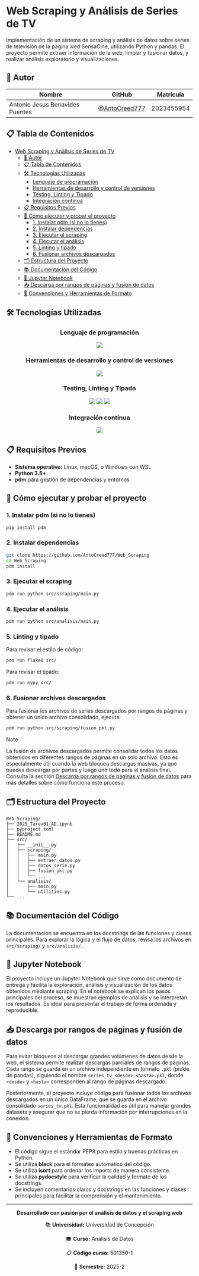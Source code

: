 # Web Scraping y Análisis de Series de TV

Implementación de un sistema de scraping y análisis de datos sobre series de televisión de la pagina wed SensaCine, utilizando Python y pandas. El proyecto permite extraer información de la web, limpiar y fusionar datos, y realizar análisis exploratorio y visualizaciones.

## 👤 Autor

| Nombre | GitHub | Matrícula |
|--------|--------|-----------|
| Antonio Jesus Benavides Puentes | [@AntoCreed777](https://github.com/AntoCreed777) | 2023455954 |

## 📋 Tabla de Contenidos
- [Web Scraping y Análisis de Series de TV](#web-scraping-y-análisis-de-series-de-tv)
  - [👤 Autor](#-autor)
  - [📋 Tabla de Contenidos](#-tabla-de-contenidos)
  - [🛠️ Tecnologías Utilizadas](#️-tecnologías-utilizadas)
    - [Lenguaje de programación](#lenguaje-de-programación)
    - [Herramientas de desarrollo y control de versiones](#herramientas-de-desarrollo-y-control-de-versiones)
    - [Testing, Linting y Tipado](#testing-linting-y-tipado)
    - [Integración continua](#integración-continua)
  - [📋 Requisitos Previos](#-requisitos-previos)
  - [🚀 Cómo ejecutar y probar el proyecto](#-cómo-ejecutar-y-probar-el-proyecto)
    - [1. Instalar pdm (si no lo tienes)](#1-instalar-pdm-si-no-lo-tienes)
    - [2. Instalar dependencias](#2-instalar-dependencias)
    - [3. Ejecutar el scraping](#3-ejecutar-el-scraping)
    - [4. Ejecutar el análisis](#4-ejecutar-el-análisis)
    - [5. Linting y tipado](#5-linting-y-tipado)
    - [6. Fusionar archivos descargados](#6-fusionar-archivos-descargados)
  - [🗂️ Estructura del Proyecto](#️-estructura-del-proyecto)
  - [📚 Documentación del Código](#-documentación-del-código)
  - [📓 Jupyter Notebook](#-jupyter-notebook)
  - [📥 Descarga por rangos de páginas y fusión de datos](#-descarga-por-rangos-de-páginas-y-fusión-de-datos)
  - [📝 Convenciones y Herramientas de Formato](#-convenciones-y-herramientas-de-formato)

## 🛠️ Tecnologías Utilizadas

<div align="center">

### Lenguaje de programación
<img src="https://skillicons.dev/icons?i=python&perline=8" />

### Herramientas de desarrollo y control de versiones
<img src="https://skillicons.dev/icons?i=git,github,vscode&perline=5" />

### Testing, Linting y Tipado
<img src="https://img.shields.io/badge/pytest-0A9EDC?style=for-the-badge&logo=pytest&logoColor=white" />
<img src="https://img.shields.io/badge/flake8-4B8BBE?style=for-the-badge&logo=python&logoColor=white" />
<img src="https://img.shields.io/badge/mypy-2A6DB2?style=for-the-badge&logo=python&logoColor=white" />

### Integración continua
<img src="https://skillicons.dev/icons?i=githubactions&perline=8" />

</div>

## 📋 Requisitos Previos

- **Sistema operativo:** Linux, macOS, o Windows con WSL
- **Python 3.8+**
- **pdm** para gestión de dependencias y entornos

## 🚀 Cómo ejecutar y probar el proyecto

### 1. Instalar pdm (si no lo tienes)

```bash
pip install pdm
```

### 2. Instalar dependencias

```bash
git clone https://github.com/AntoCreed777/Web_Scraping
cd Web_Scraping
pdm install
```

### 3. Ejecutar el scraping

```bash
pdm run python src/scraping/main.py
```

### 4. Ejecutar el análisis

```bash
pdm run python src/analisis/main.py
```

### 5. Linting y tipado

Para revisar el estilo de código:

```bash
pdm run flake8 src/
```

Para revisar el tipado:

```bash
pdm run mypy src/
```

### 6. Fusionar archivos descargados

Para fusionar los archivos de series descargados por rangos de páginas y obtener un único archivo consolidado, ejecuta:

```bash
pdm run python src/scraping/fusion_pkl.py
```

> [!NOTE]
> La fusión de archivos descargados permite consolidar todos los datos obtenidos en diferentes rangos de páginas en un solo archivo. Esto es especialmente útil cuando la web bloquea descargas masivas, ya que puedes descargar por partes y luego unir todo para el análisis final. Consulta la sección [Descarga por rangos de páginas y fusión de datos](#-descarga-por-rangos-de-páginas-y-fusión-de-datos) para más detalles sobre cómo funciona este proceso.

## 🗂️ Estructura del Proyecto

```
Web_Scraping/
├── 2025_Tarea01_AD.ipynb
├── pyproject.toml
├── README.md
├── src/
│   ├── __init__.py
│   ├── scraping/
│   │   ├── main.py
│   │   ├── extraer_datos.py
│   │   ├── datos_serie.py
│   │   ├── fusion_pkl.py
│   │   └── ...
│   └── analisis/
│       ├── main.py
│       └── utilities.py
└── ...
```

## 📚 Documentación del Código

La documentación se encuentra en los docstrings de las funciones y clases principales. Para explorar la lógica y el flujo de datos, revisa los archivos en `src/scraping/` y `src/analisis/`.

## 📓 Jupyter Notebook

El proyecto incluye un Jupyter Notebook que sirve como documento de entrega y facilita la exploración, análisis y visualización de los datos obtenidos mediante scraping. En el notebook se explican los pasos principales del proceso, se muestran ejemplos de análisis y se interpretan los resultados. Es ideal para presentar el trabajo de forma ordenada y reproducible.

## 📥 Descarga por rangos de páginas y fusión de datos

Para evitar bloqueos al descargar grandes volúmenes de datos desde la web, el sistema permite realizar descargas parciales de rangos de páginas. Cada rango se guarda en un archivo independiente en formato `.pkl` (pickle de pandas), siguiendo el nombre `series_tv_<desde>_<hasta>.pkl`, donde `<desde>` y `<hasta>` corresponden al rango de páginas descargado.

Posteriormente, el proyecto incluye código para fusionar todos los archivos descargados en un único DataFrame, que se guarda en el archivo consolidado `series_tv.pkl`. Esta funcionalidad es útil para manejar grandes datasets y asegurar que no se pierda información por interrupciones en la conexión.

## 📝 Convenciones y Herramientas de Formato

- El código sigue el estándar PEP8 para estilo y buenas prácticas en Python.
- Se utiliza **black** para el formateo automático del código.
- Se utiliza **isort** para ordenar los imports de manera consistente.
- Se utiliza **pydocstyle** para verificar la calidad y formato de los docstrings.
- Se incluyen comentarios claros y docstrings en las funciones y clases principales para facilitar la comprensión y el mantenimiento.

---

<div align="center">

**Desarrollado con pasión por el análisis de datos y el scraping web**

📚 **Universidad:** Universidad de Concepción

🎓 **Curso:** Análisis de Datos

📋 **Código curso:** 501350-1

📅 **Semestre:** 2025-2

</div>
